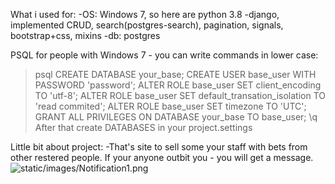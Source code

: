 What i used for:
-OS: Windows 7, so here are python 3.8
-django, implemented CRUD, search(postgres-search), pagination, signals, bootstrap+css, mixins
-db: postgres

PSQL for people with Windows 7 - you can write commands in lower case:
>psql
>CREATE DATABASE your_base;
>CREATE USER base_user WITH PASSWORD 'password';
>ALTER ROLE base_user SET client_encoding TO 'utf-8';
>ALTER ROLE base_user SET default_transation_isolation TO 'read commited';
>ALTER ROLE base_user SET timezone TO 'UTC';
>GRANT ALL PRIVILEGES ON DATABASE your_base TO base_user;
>\q
After that create DATABASES in your project.settings

Little bit about project:
 -That's site to sell some your staff with bets from other restered people. If your anyone outbit you - you will get a message.
 ![static/images/Notification1.png](https://github.com/{gorgick}/{bets}/raw/{master}/{static/images/Notification1.png}/Notification1.png)
 
